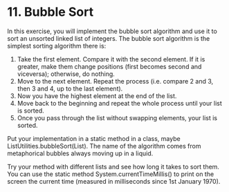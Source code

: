 # 11. Bubble Sort
In this exercise, you will implement the bubble sort algorithm and 
use it to sort an unsorted linked list of integers. The bubble sort 
algorithm is the simplest sorting algorithm there is:

1. Take the first element. Compare it with the second element. 
If it is greater, make them change positions (first becomes second 
and viceversa); otherwise, do nothing.
2. Move to the next element. Repeat the process (i.e. compare 2 
and 3, then 3 and 4, up to the last element).
3. Now you have the highest element at the end of the list.
4. Move back to the beginning and repeat the whole process until 
your list is sorted.
5. Once you pass through the list without swapping elements, your 
list is sorted.

Put your implementation in a static method in a class, maybe 
ListUtilities.bubbleSort(List). The name of the algorithm comes 
from metaphorical bubbles always moving up in a liquid.

Try your method with different lists and see how long it takes to 
sort them. You can use the static method System.currentTimeMillis() 
to print on the screen the current time (measured in milliseconds 
since 1st January 1970).